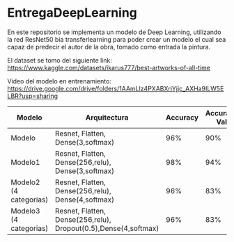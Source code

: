 # EntregaDeepLearning

En este repositorio se implementa un modelo de Deep Learning, utilizando la red ResNet50 bia transferlearning para poder crear un modelo el cual sea capaz de predecir el autor de la obra, tomado como entrada la pintura. 

El dataset se tomo del siguiente link: https://www.kaggle.com/datasets/ikarus777/best-artworks-of-all-time

Video del modelo en entrenamiento: https://drive.google.com/drive/folders/1AAmLlz4PXABXriYjjc_AXHa9ILW5ELBR?usp=sharing

| Modelo      | Arquitectura | Accuracy | Accuracy Val
| ----------- | -----------  | -------- | ------------
| Modelo      | Resnet, Flatten, Dense(3,softmax)| 96% | 90%
| Modelo1     | Resnet, Flatten, Dense(256,relu), Dense(3,softmax)|98%|94%
| Modelo2 (4 categorias)| Resnet, Flatten, Dense(256,relu), Dense(4,softmax)|96%|83%
| Modelo3 (4 categorias)| Resnet, Flatten, Dense(256,relu), Dropout(0.5),Dense(4,softmax)|96%|83%
